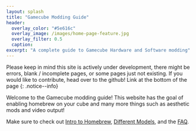 ```yaml
---
layout: splash
title: "Gamecube Modding Guide"
header:
  overlay_color: "#5e616c"
  overlay_image: /images/home-page-feature.jpg
  overlay_filter: 0.5
  caption:
excerpt: "A complete guide to Gamecube Hardware and Software modding"
---
```

Please keep in mind this site is actively under development, there might be errors, blank / incomplete pages, or some pages just not existing. If you would like to contribute, head over to the github! Link at the bottom of the page
{: .notice--info}

Welcome to the Gamecube modding guide! This website has the goal of enabling homebrew on your cube and many more things such as aesthetic mods and video output!

Make sure to check out [Intro to Homebrew](/introToHomebrew), [Different Models](/models), and the [FAQ](/faq).
